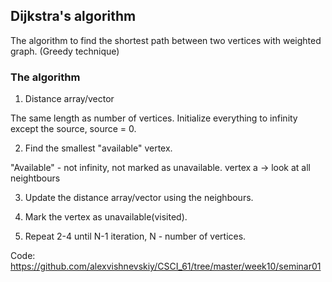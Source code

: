 ## Dijkstra's algorithm

The algorithm to find the shortest path between two vertices with weighted graph. (Greedy technique)

### The algorithm

1. Distance array/vector

The same length as number of vertices. Initialize everything to infinity except the source, source = 0.

2. Find the smallest "available" vertex.

"Available" - not infinity, not marked as unavailable.
vertex a -> look at all neightbours

3. Update the distance array/vector using the neighbours.

4. Mark the vertex as unavailable(visited).

5. Repeat 2-4 until N-1 iteration, N - number of vertices.

Code: https://github.com/alexvishnevskiy/CSCI_61/tree/master/week10/seminar01